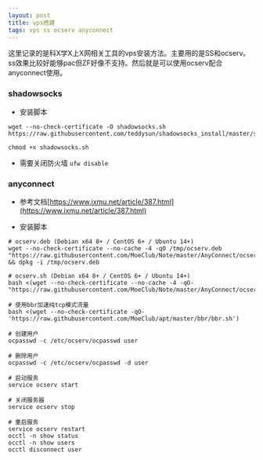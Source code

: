 ```yaml
---
layout: post
title: vps搭建
tags: vps ss ocserv anyconnect
---
```



这里记录的是科X学X上X网相关工具的vps安装方法。主要用的是SS和ocserv。ss效果比较好能够pac但ZF好像不支持。然后就是可以使用ocserv配合anyconnect使用。



### shadowsocks

* 安装脚本

```shell
wget --no-check-certificate -O shadowsocks.sh https://raw.githubusercontent.com/teddysun/shadowsocks_install/master/shadowsocks.sh

chmod +x shadowsocks.sh
```

* 需要关闭防火墙 `ufw disable`

### anyconnect 

* 参考文档[https://www.ixmu.net/article/387.html](https://www.ixmu.net/article/387.html)

* 安装脚本

```shell
# ocserv.deb (Debian x64 8+ / CentOS 6+ / Ubuntu 14+)
wget --no-check-certificate --no-cache -4 -qO /tmp/ocserv.deb "https://raw.githubusercontent.com/MoeClub/Note/master/AnyConnect/ocserv.deb" && dpkg -i /tmp/ocserv.deb

# ocserv.sh (Debian x64 8+ / CentOS 6+ / Ubuntu 14+)
bash <(wget --no-check-certificate --no-cache -4 -qO- "https://raw.githubusercontent.com/MoeClub/Note/master/AnyConnect/ocserv.sh")

# 使用bbr加速纯tcp模式流量
bash <(wget --no-check-certificate -qO- 'https://raw.githubusercontent.com/MoeClub/apt/master/bbr/bbr.sh')

# 创建用户
ocpasswd -c /etc/ocserv/ocpasswd user

# 删除用户
ocpasswd -c /etc/ocserv/ocpasswd -d user

# 启动服务
service ocserv start

# 关闭服务器
service ocserv stop

# 重启服务
service ocserv restart
occtl -n show status
occtl -n show users
occtl disconnect user
```

    